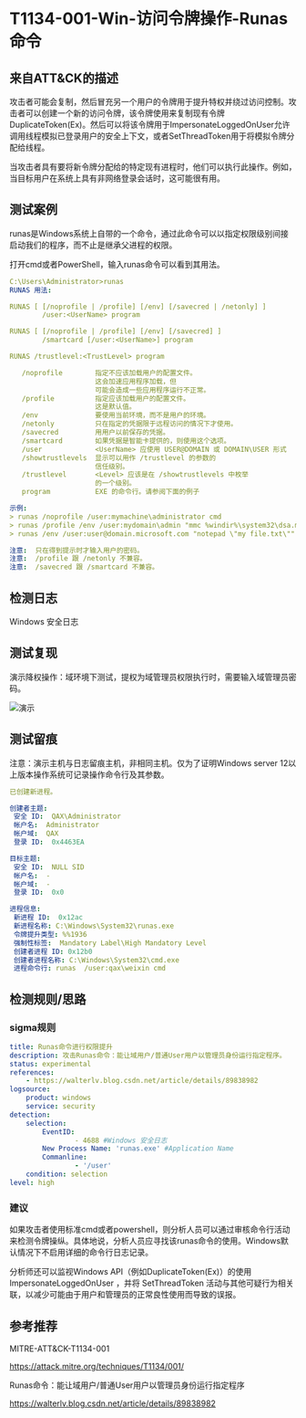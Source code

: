 # T1134-001-Win-访问令牌操作-Runas命令

## 来自ATT&CK的描述

攻击者可能会复制，然后冒充另一个用户的令牌用于提升特权并绕过访问控制。攻击者可以创建一个新的访问令牌，该令牌使用来复制现有令牌DuplicateToken(Ex)。然后可以将该令牌用于ImpersonateLoggedOnUser允许调用线程模拟已登录用户的安全上下文，或者SetThreadToken用于将模拟令牌分配给线程。

当攻击者具有要将新令牌分配给的特定现有进程时，他们可以执行此操作。例如，当目标用户在系统上具有非网络登录会话时，这可能很有用。

## 测试案例

runas是Windows系统上自带的一个命令，通过此命令可以以指定权限级别间接启动我们的程序，而不止是继承父进程的权限。

打开cmd或者PowerShell，输入runas命令可以看到其用法。

```yml
C:\Users\Administrator>runas
RUNAS 用法:

RUNAS [ [/noprofile | /profile] [/env] [/savecred | /netonly] ]
        /user:<UserName> program

RUNAS [ [/noprofile | /profile] [/env] [/savecred] ]
        /smartcard [/user:<UserName>] program

RUNAS /trustlevel:<TrustLevel> program

   /noprofile        指定不应该加载用户的配置文件。
                     这会加速应用程序加载，但
                     可能会造成一些应用程序运行不正常。
   /profile          指定应该加载用户的配置文件。
                     这是默认值。
   /env              要使用当前环境，而不是用户的环境。
   /netonly          只在指定的凭据限于远程访问的情况下才使用。
   /savecred         用用户以前保存的凭据。
   /smartcard        如果凭据是智能卡提供的，则使用这个选项。
   /user             <UserName> 应使用 USER@DOMAIN 或 DOMAIN\USER 形式
   /showtrustlevels  显示可以用作 /trustlevel 的参数的
                     信任级别。
   /trustlevel       <Level> 应该是在 /showtrustlevels 中枚举
                     的一个级别。
   program           EXE 的命令行。请参阅下面的例子

示例:
> runas /noprofile /user:mymachine\administrator cmd
> runas /profile /env /user:mydomain\admin "mmc %windir%\system32\dsa.msc"
> runas /env /user:user@domain.microsoft.com "notepad \"my file.txt\""

注意:  只在得到提示时才输入用户的密码。
注意:  /profile 跟 /netonly 不兼容。
注意:  /savecred 跟 /smartcard 不兼容。
```

## 检测日志

Windows 安全日志

## 测试复现

演示降权操作：域环境下测试，提权为域管理员权限执行时，需要输入域管理员密码。

![演示](https://www.hualigs.cn/image/60a2335b0fec0.jpg)

## 测试留痕

注意：演示主机与日志留痕主机，非相同主机。仅为了证明Windows server 12以上版本操作系统可记录操作命令行及其参数。

```yml
已创建新进程。

创建者主题:
 安全 ID:  QAX\Administrator
 帐户名:  Administrator
 帐户域:  QAX
 登录 ID:  0x4463EA

目标主题:
 安全 ID:  NULL SID
 帐户名:  -
 帐户域:  -
 登录 ID:  0x0

进程信息:
 新进程 ID:  0x12ac
 新进程名称: C:\Windows\System32\runas.exe
 令牌提升类型: %%1936
 强制性标签:  Mandatory Label\High Mandatory Level
 创建者进程 ID: 0x12b0
 创建者进程名称: C:\Windows\System32\cmd.exe
 进程命令行: runas  /user:qax\weixin cmd
```

## 检测规则/思路

### sigma规则

```yml
title: Runas命令进行权限提升
description: 攻击Runas命令：能让域用户/普通User用户以管理员身份运行指定程序。
status: experimental
references:
    - https://walterlv.blog.csdn.net/article/details/89838982
logsource:
​    product: windows
​    service: security
detection:
​    selection:
​        EventID:
​                - 4688 #Windows 安全日志
        New Process Name: 'runas.exe' #Application Name
        Commanline: 
                - '/user'
​    condition: selection
level: high
```

### 建议

如果攻击者使用标准cmd或者powershell，则分析人员可以通过审核命令行活动来检测令牌操纵。具体地说，分析人员应寻找该runas命令的使用。Windows默认情况下不启用详细的命令行日志记录。

分析师还可以监视Windows API（例如DuplicateToken(Ex)）的使用 ImpersonateLoggedOnUser ，并将 SetThreadToken 活动与其他可疑行为相关联，以减少可能由于用户和管理员的正常良性使用而导致的误报。

## 参考推荐

MITRE-ATT&CK-T1134-001

<https://attack.mitre.org/techniques/T1134/001/>

Runas命令：能让域用户/普通User用户以管理员身份运行指定程序

<https://walterlv.blog.csdn.net/article/details/89838982>
